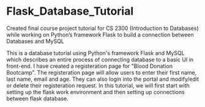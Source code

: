# Flask_Database_Tutorial
Created final course project tutorial for CS 2300 (Introduction to Databases) while working on Python’s framework Flask to build a connection between Databases and MySQL

This is a database tutorial using Python's framework Flask and MySQL which describes an entire process of connecting database to a basic UI in front-end.
I have created a registeration page for "Blood Donation Bootcamp". The registeration page will allow users to enter their first name, last name, email and age. 
They can also login into the portal and modify/edit or delete their registeration request. In this tutorial, we will first start with setting up the flask work environment and then setting up connections between flask database.
